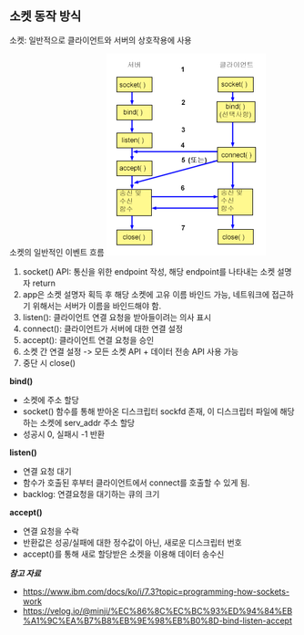 ## 소켓 동작 방식

소켓: 일반적으로 클라이언트와 서버의 상호작용에 사용

소켓의 일반적인 이벤트 흐름
![img.png](image/소켓_흐름.png)

1. socket() API: 통신을 위한 endpoint 작성, 해당 endpoint를 나타내는 소켓 설명자 return
2. app은 소켓 설명자 획득 후 해당 소켓에 고유 이름 바인드 가능, 네트워크에 접근하기 위해서는 서버가 이름을 바인드해야 함.
3. listen(): 클라이언트 연결 요청을 받아들이려는 의사 표시
4. connect(): 클라이언트가 서버에 대한 연결 설정
5. accept(): 클라이언트 연결 요청을 승인
6. 소켓 간 연결 설정 -> 모든 소켓 API + 데이터 전송 API 사용 가능
7. 중단 시 close()

**bind()**
- 소켓에 주소 할당
- socket() 함수를 통해 받아온 디스크립터 sockfd 존재, 이 디스크립터 파일에 해당하는 소켓에 serv_addr 주소 할당
- 성공시 0, 실패시 -1 반환

**listen()**
- 연결 요청 대기
- 함수가 호출된 후부터 클라이언트에서 connect를 호출할 수 있게 됨.
- backlog: 연결요청을 대기하는 큐의 크기

**accept()**
- 연결 요청을 수락
- 반환값은 성공/실패에 대한 정수값이 아닌, 새로운 디스크립터 번호
- accept()를 통해 새로 할당받은 소켓을 이용해 데이터 송수신




***참고 자료***
- https://www.ibm.com/docs/ko/i/7.3?topic=programming-how-sockets-work
- https://velog.io/@minji/%EC%86%8C%EC%BC%93%ED%94%84%EB%A1%9C%EA%B7%B8%EB%9E%98%EB%B0%8D-bind-listen-accept